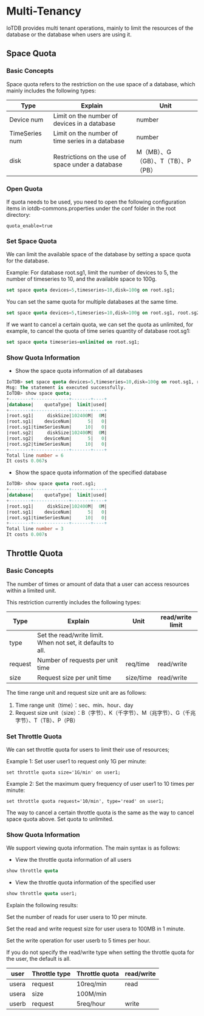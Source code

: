 <!--

    Licensed to the Apache Software Foundation (ASF) under one
    or more contributor license agreements.  See the NOTICE file
    distributed with this work for additional information
    regarding copyright ownership.  The ASF licenses this file
    to you under the Apache License, Version 2.0 (the
    "License"); you may not use this file except in compliance
    with the License.  You may obtain a copy of the License at
    
        http://www.apache.org/licenses/LICENSE-2.0
    
    Unless required by applicable law or agreed to in writing,
    software distributed under the License is distributed on an
    "AS IS" BASIS, WITHOUT WARRANTIES OR CONDITIONS OF ANY
    KIND, either express or implied.  See the License for the
    specific language governing permissions and limitations
    under the License.

-->



# Multi-Tenancy

IoTDB provides multi tenant operations, mainly to limit the resources of the database or the database when users are using it.

## Space Quota

### Basic Concepts

 Space quota refers to the restriction on the use space of a database, which mainly includes the following types: 

| Type           | Explain                                           | Unit                               |
| -------------- | ------------------------------------------------- | ---------------------------------- |
| Device num     | Limit on the number of devices in a database      | number                             |
| TimeSeries num | Limit on the number of time series in a database  | number                             |
| disk           | Restrictions on the use of space under a database | M（MB）、G（GB）、T（TB）、P（PB） |

### Open Quota

 If quota needs to be used, you need to open the following configuration  items in iotdb-commons.properties under the conf folder in the root  directory: 

```
quota_enable=true
```

### Set Space Quota

We can limit the available space of the database by setting a space quota for the database.

Example: For database root.sg1, limit the number of devices to 5, the number of timeseries to 10, and the available space to 100g. 

```SQL
set space quota devices=5,timeseries=10,disk=100g on root.sg1;
```

 You can set the same quota for multiple databases at the same time. 

```SQL
set space quota devices=5,timeseries=10,disk=100g on root.sg1, root.sg2;
```

If we want to cancel a certain quota, we can set the quota as unlimited, for example, to cancel the quota of time series quantity of database root.sg1:

```SQL
set space quota timeseries=unlimited on root.sg1;
```

### Show Quota Information

-  Show the space quota information of all databases 

```SQL
IoTDB> set space quota devices=5,timeseries=10,disk=100g on root.sg1, root.sg2;
Msg: The statement is executed successfully.
IoTDB> show space quota;
+--------+-------------+-------+----+
|database|    quotaType|  limit|used|
+--------+-------------+-------+----+
|root.sg1|     diskSize|102400M|  0M|
|root.sg1|    deviceNum|      5|   0|
|root.sg1|timeSeriesNum|     10|   0|
|root.sg2|     diskSize|102400M|  0M|
|root.sg2|    deviceNum|      5|   0|
|root.sg2|timeSeriesNum|     10|   0|
+--------+-------------+-------+----+
Total line number = 6
It costs 0.067s
```

- Show the space quota information of the specified database

```SQL
IoTDB> show space quota root.sg1;
+--------+-------------+-------+----+
|database|    quotaType|  limit|used|
+--------+-------------+-------+----+
|root.sg1|     diskSize|102400M|  0M|
|root.sg1|    deviceNum|      5|   0|
|root.sg1|timeSeriesNum|     10|   0|
+--------+-------------+-------+----+
Total line number = 3
It costs 0.007s
```



## Throttle Quota

### Basic Concepts

The number of times or amount of data that a user can access resources within a limited unit.

This restriction currently includes the following types:

| Type    | Explain                                                     | Unit      | read/write limit |
| ------- | ----------------------------------------------------------- | --------- | ---------------- |
| type    | Set the read/write limit. When not set, it defaults to all. |           |                  |
| request | Number of requests per unit time                            | req/time  | read/write       |
| size    | Request size per unit time                                  | size/time | read/write       |

The time range unit and request size unit are as follows:

1. Time range unit（time）：sec、min、hour、day
2. Request size unit（size）：B（字节）、K（千字节）、M（兆字节）、G（千兆字节）、T（TB）、P（PB）



### Set Throttle Quota

We can set throttle quota for users to limit their use of resources;

Example 1: Set user user1 to request only 1G per minute:

```
set throttle quota size='1G/min' on user1;
```

Example 2: Set the maximum query frequency of user user1 to 10 times per minute:

```
set throttle quota request='10/min', type='read' on user1;
```

The way to cancel a certain throttle quota is the same as the way to cancel space quota above. Set quota to unlimited.



### Show Quota Information

We support viewing quota information. The main syntax is as follows:

- View the throttle quota information of all users

```SQL
show throttle quota
```

- View the throttle quota information of the specified user

```SQL
show throttle quota user1;
```

Explain the following results:


Set the number of reads for user usera to 10 per minute.


Set the read and write request size for user usera to 100MB in 1 minute.


Set the write operation for user userb to 5 times per hour.


If you do not specify the read/write type when setting the throttle quota for the user, the default is all.

| **user** | **Throttle type** | **Throttle quota** | **read/write** |
| -------- | ----------------- | ------------------ | -------------- |
| usera    | request           | 10req/min          | read           |
| usera    | size              | 100M/min           |                |
| userb    | request           | 5req/hour          | write          |